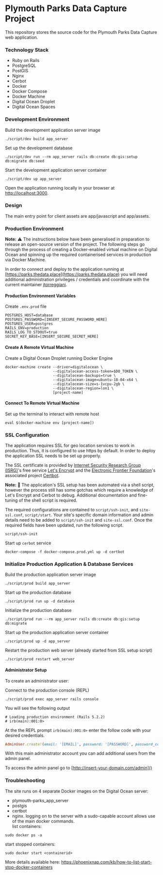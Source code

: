 # Plymouth Parks Data Capture Project

This repository stores the source code for the Plymouth Parks Data Capture web application.

### Technology Stack
- Ruby on Rails
- PostgreSQL
- PostGIS
- Nginx
- Cerbot
- Docker
- Docker Compose
- Docker Machine
- Digital Ocean Droplet
- Digital Ocean Spaces

### Development Environment

Build the development application server image
```shell
./script/dev build app_server
```

Set up the development database
```shell
./script/dev run --rm app_server rails db:create db:gis:setup db:migrate db:seed
```

Start the development application server container
```shell
./script/dev up app_server
```

Open the application running locally in your browser at [http://localhost:3000](http://localhost:3000).

### Design

The main entry point for client assets are app/javascript and app/assets.

### Production Environment

**Note:** :warning: The instructions below have been generalised in preparation to release an open-source version of the project. The following steps go through the process of creating a Docker-enabled virtual machine on Digital Ocean and spinning up the required containerised services in production via Docker Machine.

In order to connect and deploy to the application running at [https://parks.thedata.place](https://parks.thedata.place) you will need additional administration privileges / credentials and coordinate with the current maintainer [jtorreggiani](https://github.com/jtorreggiani).

#### Production Environment Variables

Create `.env.prod` file

```shell
POSTGRES_HOST=database
POSTGRES_PASSWORD=[INSERT_SECURE_PASSWORD_HERE]
POSTGRES_USER=postgres
RAILS_ENV=production
RAILS_LOG_TO_STDOUT=true
SECRET_KEY_BASE=[INSERT_SECURE_SECRET_HERE]
```

#### Create A Remote Virtual Machine

Create a Digital Ocean Droplet running Docker Engine
```shell
docker-machine create --driver=digitalocean \
                      --digitalocean-access-token=$DO_TOKEN \
                      --digitalocean-backups=true \
                      --digitalocean-image=ubuntu-18-04-x64 \
                      --digitalocean-size=s-1vcpu-2gb \
                      --digitalocean-region=lon1 \
                      [project-name]
```

#### Connect To Remote Virtual Machine

Set up the terminal to interact with remote host
```shell
eval $(docker-machine env [project-name])
```
### SSL Configuration

The application requires SSL for geo location services to work in production. Thus, it is configured to use https by default. In order to deploy the application SSL needs to be set up properly.

The SSL certificate is provided by [Internet Security Research Group (ISRG)](https://www.abetterinternet.org)'s free service [Let's Encrypt](https://letsencrypt.org) and the [Electronic Frontier Foundation](https://www.eff.org)'s associated project [Certbot](https://certbot.eff.org/).

**Note:** :construction: The application's SSL setup has been automated via a shell script, however the process still has some gotchas which require a knowledge of Let's Encrypt and Cerbot to debug. Additional documentation and fine-tuning of the shell script is required.

The required configurations are contained to `script/ssh-init`, and `site-ssl.conf`, `script/start`. Your site's specific domain information and admin details need to be added to `script/ssh-init` and `site-ssl.conf`. Once the required fields have been updated, run the following script.

```shell
script/ssh-init
```

Start up `cerbot` service
```shell
docker-compose -f docker-compose.prod.yml up -d certbot
```

### Initialize Production Application & Database Services

Build the production application server image
```shell
./script/prod build app_server
```

Start up the production database
```shell
./script/prod run up -d database
```

Initialize the production database
```shell
./script/prod run --rm app_server rails db:create db:gis:setup db:migrate
```

Start up the production application server container
```shell
./script/prod up -d app_server
```

Restart the production web server (already started from SSL setup script)
```shell
./script/prod restart web_server
```

#### Administrator Setup

To create an administrator user:

Connect to the production console (REPL)
```shell
./script/prod exec app_server rails console
```

You will see the following output
```shell
# Loading production environment (Rails 5.2.2)
# irb(main):001:0>
```

At the the REPL prompt `irb(main):001:0>` enter the follow code with your desired credentials.
```Ruby
AdminUser.create!(email: '[EMAIL]', password: '[PASSWORD]', password_confirmation: '[PASSWORD]')
```

With this main administrator account you can add additional users from the admin panel.

To access the admin panel go to [http://insert-your-domain.com/admin]()

### Troubleshooting

The site runs on 4 separate Docker images on the Digital Ocean server:  
- plymouth-parks_app_server
- postgis
- certbot
- nginx.
logging on to the server with a sudo-capable account allows use of the main docker commands.  
list containers:  
```
sudo docker ps -a
```
start stopped containers:  
```
sudo docker start <containerid>
```
More details available here: https://phoenixnap.com/kb/how-to-list-start-stop-docker-containers
